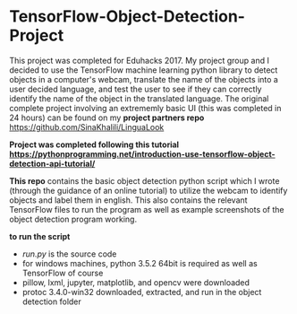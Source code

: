 # TensorFlow-Object-Detection-Project

This project was completed for Eduhacks 2017. My project group and I decided to use the TensorFlow machine learning python library to 
detect objects in a computer's webcam, translate the name of the objects into a user decided language, and test the user to see if they
can correctly identify the name of the object in the translated language. The original complete project involving an extrememly basic 
UI (this was completed in 24 hours) can be found on my **project partners repo** https://github.com/SinaKhalili/LinguaLook

**Project was completed following this tutorial https://pythonprogramming.net/introduction-use-tensorflow-object-detection-api-tutorial/**

**This repo** contains the basic object detection python script which I wrote (through the guidance of an online tutorial) to utilize the webcam to identify objects and label them in english. This also contains the relevant TensorFlow files to run the program as well as example screenshots of the object detection program working.

**to run the script**
- *run.py* is the source code 
- for windows machines, python 3.5.2 64bit is required as well as TensorFlow of course 
- pillow, lxml, jupyter, matplotlib, and opencv were downloaded 
- protoc 3.4.0-win32 downloaded, extracted, and run in the object detection folder
